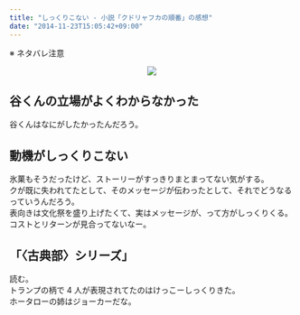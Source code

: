 ```yaml
---
title: "しっくりこない - 小説「クドリャフカの順番」の感想"
date: "2014-11-23T15:05:42+09:00"
---
```


※ ネタバレ注意

<div style="text-align: center;"><a href="http://www.amazon.co.jp/gp/product/B009PKN0DA/ref=as_li_ss_il?ie=UTF8&camp=247&creative=7399&creativeASIN=B009PKN0DA&linkCode=as2&tag=5000164-22"><img border="0" src="http://ws-fe.amazon-adsystem.com/widgets/q?_encoding=UTF8&ASIN=B009PKN0DA&Format=_SL250_&ID=AsinImage&MarketPlace=JP&ServiceVersion=20070822&WS=1&tag=5000164-22" ></a><img src="http://ir-jp.amazon-adsystem.com/e/ir?t=5000164-22&l=as2&o=9&a=B009PKN0DA" width="1" height="1" border="0" alt="" style="border:none !important; margin:0px !important;" />
</div>

## 谷くんの立場がよくわからなかった

谷くんはなにがしたかったんだろう。

## 動機がしっくりこない

氷菓もそうだったけど、ストーリーがすっきりまとまってない気がする。  
クが既に失われてたとして、そのメッセージが伝わったとして、それでどうなるっていうんだろう。  
表向きは文化祭を盛り上げたくて、実はメッセージが、って方がしっくりくる。  
コストとリターンが見合ってないなー。

## 「〈古典部〉シリーズ」

読む。  
トランプの柄で 4 人が表現されてたのはけっこーしっくりきた。  
ホータローの姉はジョーカーだな。
